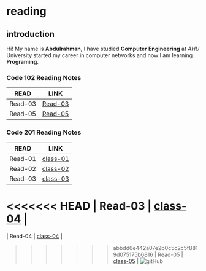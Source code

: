 # reading

## introduction

Hi! My name is **Abdulrahman**, I have studied **Computer** **Engineering** at _AHU_ University started my career in computer networks and now I am learning **Programing**.

### Code 102 Reading Notes

| READ | LINK |
| --- | --- |
| Read-03 | [Read-03](https://abdulrahman-19.github.io/reading-notes/read-03) |
| Read-05 | [Read-05](https://abdulrahman-19.github.io/reading-notes/read-05) |

### Code 201 Reading Notes

| READ | LINK |
| --- | --- |
| Read-01 | [class-01](<https://abdulrahman-19.github.io/reading-notes/class-01>) |
| Read-02 | [class-02](<https://abdulrahman-19.github.io/reading-notes/class-02>) |
| Read-03 | [class-03](<https://abdulrahman-19.github.io/reading-notes/class-03>) |
<<<<<<< HEAD
| Read-03 | [class-04](<https://abdulrahman-19.github.io/reading-notes/class-04>) |
=======
| Read-04 | [class-04](<https://abdulrahman-19.github.io/reading-notes/class-04>) |
>>>>>>> abbdd6e442a07e2b0c5c2c5f8819d075175b6816
| Read-05 | [class-05](<https://abdulrahman-19.github.io/reading-notes/class-05>) |
![gitHub](https://github.githubassets.com/images/modules/open_graph/github-mark.png)
